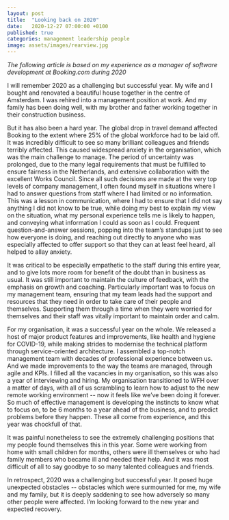 ```yaml
---
layout: post
title:  "Looking back on 2020"
date:   2020-12-27 07:00:00 +0100
published: true
categories: management leadership people
image: assets/images/rearview.jpg
---
```


*The following article is based on my experience as a manager of software development at Booking.com during 2020* 

I will remember 2020 as a challenging but successful year. My wife and I bought and renovated a beautiful house together in the centre of Amsterdam. I was rehired into a management position at work. And my family has been doing well, with my brother and father working together in their construction business.

But it has also been a hard year. The global drop in travel demand affected Booking to the extent where 25% of the global workforce had to be laid off. It was incredibly difficult to see so many brilliant colleagues and friends terribly affected. This caused widespread anxiety in the organisation, which was the main challenge to manage. The period of uncertainty was prolonged, due to the many legal requirements that must be fulfilled to ensure fairness in the Netherlands, and extensive collaboration with the excellent Works Council. Since all such decisions are made at the very top levels of company management, I often found myself in situations where I had to answer questions from staff where I had limited or no information. This was a lesson in communication, where I had to ensure that I did not say anything I did not know to be true, while doing my best to explain my view on the situation, what my personal experience tells me is likely to happen, and conveying what information I could as soon as I could. Frequent question-and-answer sessions, popping into the team’s standups just to see how everyone is doing, and reaching out directly to anyone who was especially affected to offer support so that they can at least feel heard, all helped to allay anxiety.

It was critical to be especially empathetic to the staff during this entire year, and to give lots more room for benefit of the doubt than in business as usual. It was still important to maintain the culture of feedback, with the emphasis on growth and coaching. Particularly important was to focus on my management team, ensuring that my team leads had the support and resources that they need in order to take care of their people and themselves. Supporting them through a time when they were worried for themselves and their staff was vitally important to maintain order and calm.

For my organisation, it was a successful year on the whole. We released a host of major product features and improvements, like health and hygiene for COVID-19, while making strides to modernise the technical platform through service-oriented architecture. I assembled a top-notch management team with decades of professional experience between us. And we made improvements to the way the teams are managed, through agile and KPIs. I filled all the vacancies in my organisation, so this was also a year of interviewing and hiring. My organisation transitioned to WFH over a matter of days, with all of us scrambling to learn how to adjust to the new remote working environment -- now it feels like we’ve been doing it forever. So much of effective management is developing the instincts to know what to focus on, to be 6 months to a year ahead of the business, and to predict problems before they happen. These all come from experience, and this year was chockfull of that.

It was painful nonetheless to see the extremely challenging positions that my people found themselves this in this year. Some were working from home with small children for months, others were ill themselves or who had family members who became ill and needed their help. And it was most difficult of all to say goodbye to so many talented colleagues and friends.

In retrospect, 2020 was a challenging but successful year. It posed huge unexpected obstacles -- obstacles which were surmounted for me, my wife and my family, but it is deeply saddening to see how adversely so many other people were affected. I’m looking forward to the new year and expected recovery.